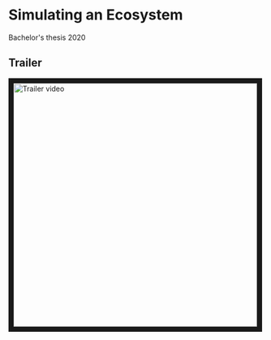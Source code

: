 # Simulating an Ecosystem
Bachelor's thesis 2020

## Trailer
<a href="http://www.youtube.com/watch?feature=player_embedded&v=DxgT3wwN_RU
" target="_blank"><img src="http://img.youtube.com/vi/DxgT3wwN_RU/0.jpg" 
alt="Trailer video" width="480" border="10" /></a>
